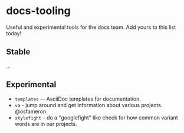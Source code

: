 # docs-tooling

Useful and experimental tools for the docs team.
Add yours to this list today!

## Stable

...

## Experimental

 * `templates` -- AsciiDoc templates for documentation.
 * `va` - jump around and get information about various projects. @osfameron
 * `stylefight` - do a "googlefight" like check for how common variant words are in our projects.

